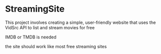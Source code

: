 # StreamingSite
This project involves creating a simple, user-friendly website that uses the VidSrc API to list and stream movies for free

IMDB or TMDB is needed

the site should work like most free streaming sites